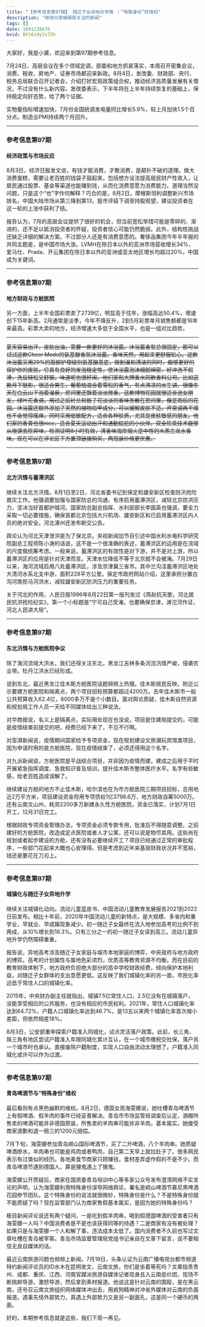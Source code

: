 ```yaml
---
title: "【参考信息第97期】 随迁子女异地升学难 ；“特殊身份”好维权"
description: "继续分享编辑部关注的新闻"
tags: []
date: 1691238476
bvid: BV16z4y1s73h
---
```

大家好，我是小黛，欢迎来到第97期参考信息。

7月24日，高层会议在多个领域定调，部委和地方抓紧落实，本周召开密集会议，消费、税收、房地产、证券市场都迎来新政。8月4日，发改委、财政部、央行、税务总局联合召开记者会，介绍打好宏观政策组合权，推动经济高质量发展有关情况，不过没有什么新内容。发改委表示，下半年将在上半年持续恢复的基础上，保持稳定向好态势，给了两个证据。

实物量指标增速加快，7月份全国统调发电量同比增长5.9%，较上月加快1.5个百分点。制造业PMI持续两个月回升。

---

### 参考信息第97期

#### 经济政策与市场反应

8月3日，经济日报发文说，有钱才能消费，才敢消费，是颠扑不破的道理。做大消费蛋糕，需要让老百姓的钱袋子鼓起来，包括想方设法提高居民财产性收入，让居民通过股票、基金等渠道也能赚到钱，从而化消费意愿为消费能力。道理当然没问题，只是这个“也”字作何解释？巧合的是，8月2日，摩根斯坦利调整新兴市场排名，中国大陆市场从第三降到第13，股市评级下调至持股观望，建议投资者在这一轮的上涨中获利了结。

报告认为，7月的高层会议提供了很好的机会，但当前宽松举措可能是零碎的、渐进的，还不足以抵消投资者的怀疑，投资者信心可能仍然脆弱。此外，结构性挑战还缺乏详细的解决方案。不过部分人还是有消费意愿的。奢侈品集团今年半年报的共同主题是，是中国市场大涨。LVMH在除日本以外的亚洲市场营收增长34%，爱马仕、Prada、开云集团在除日本以外的亚洲或亚太地区增长均超过20%，中国成为关键词。

---

### 参考信息第97期

#### 地方财政与方舱医院

另一方面，上半年全国彩票卖了2739亿，明显高于往年，涨幅高达50.4%，增速创下15年新高。2月通常是淡季，今年不降反升，2到5月彩票单月销售额都是16年来最高。彩票大卖的地方，经济增速大多低于全国水平，也是一组对比趋势。

---

~~夏天容易出汗，皮肤出油，需要一款更好的沐浴露。沐浴露香型总很固定，那可以试试这款Cheer Mode的氨基酸香氛沐浴露。香味天然，用起来更舒服贴心。这款沐浴露采用29%的面部护理级别氨基酸基底，做到温和清洁的同时，能够更好的保护你的皮肤。它具有良好的发泡稳定性，使沐浴露泡沫细腻绵密，好冲洗不假滑，洗后轻松又舒服。味道呢也很好闻，他们家和大牌香水同款香料公司。比如这款月下魅影，很适合男生，葡萄柚混合着雪松的香气，有点清凉的水生调，很像冬天在白云山下泡着温泉，房间里还飘着淡淡微香。这款博物花园就很适合送女朋友，绿叶花香调，用过之后铃兰和栀子花淡淡的香味弥散在房间里，像是雨后的花园。沐浴露还额外添加了天然的植物指甲成分，可以缓解皮肤不适，开空调再干燥也不会觉得瘙痒。同时采用低敏配方，适合各种肤质，尤其是皮肤敏感的朋友。他们家的香膏也很nice，适合夏天运动出汗和通勤尴尬的小伙伴。双全除臭技术能够从根源去除异味，检测证明8小时有效，清香味海岸烟火是中性的木质古龙水香味。现在可以在评论区下方置顶链接购买，两瓶装价格更优惠。~~

---

### 参考信息第97期

#### 北方汛情与蓄滞洪区

继续关注北方汛情。8月1日至2日，河北省委书记到保定和雄安新区检查防汛抢险救灾工作。他强调要加强与国家防总的沟通，有序启用蓄滞洪区，减轻北京防洪压力，坚决当好首都护城河。国家防总副总指挥、水利部部长李国英也强调，要全力采取一切必要措施，确保首都北京包括大兴机场、雄安新区和已启用蓄滞洪区内人员的绝对安全。河北涿州还发布断交公告。

舆论认为河北天津泄洪是为了保北京。央视新闻加节目引述中国水利水电科学研究院副总工程师陈小涛的话说，这不是一个很准确的表述，蓄滞洪区的运用是在流域的尺度做统筹考虑。一般来说，蓄滞洪区的有效性是对下游，并不是对上游，所以蓄滞洪区的应用是针对天津而言。天津水位降低不等于北京就不会被淹。7月29日以来，海河流域启用八处蓄滞洪区，涉及京津冀三省市。其中兰沟洼蓄滞洪区地处大清河水系北支中游，面积228平方公里。保定市政府网站介绍，这里承担分置白沟河南拒马河洪水，减轻雄安新区防洪压力的重要任务。

关于河北的作用，人民日报1996年8月22日第一版刊发过《燕赵抗天歌，河北居民抗洪抢险纪实》，第一个小标题是“宁可自己受淹，也要确保京津，滹沱河作证，河北人民讲大局”。

---

### 参考信息第97期

#### 东北汛情与方舱医院争议

除了海河流域大洪水，我们还得关注东北，黑龙江吉林多条河流汛情严峻，侵袭农业带。牡丹江洪水已经形成。

说到东北，最近黑龙江佳木斯方舱医院话题频频上热搜。佳木斯居民反映，附近公示要建方舱医院和隔离点，两个项目招标预算都超过4200万。去年佳木斯市一般公共预算收入62.4亿，8000多万不是个小数目。面对舆论质疑，佳木斯自然资源和规划局工作人员一天给不同媒体给出三种说法。

对华商报说，名义上是隔离点，实际用处现在也没说，项目是住建局提交的，可能是疫情结束前提交的吧，经费已经下来了，不见不行啊。

对澎湃新闻说，疫情期间国家给予专项资金，现在规划建设文旅潮玩宾馆类项目，因为申请时用的是方舱医院，现在疫情结束了，必须还得用这个名字。

对九派新闻说，方舱医院是平战结合项目，并非因为疫情而建，建成之后用于平时开展紧急指挥调度、急救知识普及培训，提升佳木斯市整体医疗水平。名字有些敏感，给老百姓造成误解了。

继续建设方舱的地方不止佳木斯，哈尔滨也在为市方舱医院三期项目招标，总用地近2万平方米，项目建设资金将用专项债权1亿3798.6万，地方财政自筹5000万。还有云南文山州，耗资2200多万新建永久性方舱医院，资金已落实，计划7月1日开工，12月31日完工。

根据财政专项资金管理办法，专项资金必须专款专用，批准后不得随意调整。之前建好的方舱医院，改造成定点医院或者人才公寓，还可以说是物尽其用。这些尚在规划或者起步建设的方舱，还有没有必要继续开工？项目已经通过正常的审批程序，一些部门花起来大概也心安理得。但是考虑到近年来基层财政状况并不宽裕，钱还是要花在刀刃上。

---

### 参考信息第97期

#### 城镇化与随迁子女异地升学

继续关注城镇化动向。流动儿童蓝皮书，中国流动儿童教育发展报告2021到2022日前发布。相比十年前，2020年中国流动儿童的新特点，是大规模、多省内和重学业，早就业、早成婚现象减少。初一随迁子女最终在流入地参加高考的比例不到两成，从10%增长到16.3%。只有三分之一的初一随迁子女读到高三。流动儿童异地升学仍然障碍重重。

报告说，异地高考涉及随迁子女家庭与城市本地家庭的博弈，中央政府与地方政府的博弈。高考的计划属性与属地色彩浓烈，优质高等教育资源不均衡。而在目前的教育财政体制下，地方政府负担绝大部分的高中学校财政经费，倾向保护本地利益，对随迁子女群体的支出意愿更低。这反映了我们城镇化率的另一面，市民化率远低于常住人口的城镇化率。

2015年，中央财办副主任就指出，城镇7.5亿常住人口，2.5亿没有在城镇落户，没能享受相应的公共服务，也没有相应的市民权利。2021年，常住人口城镇化率达到64.72%，户籍人口城镇化率达到46.7%，是13五以来两个城镇化率首次缩小差距，但依然相差18%。

8月3日，公安部重申探索户籍准入同城化，试点灵活落户政策。此前，长三角、珠三角有地区尝试户籍准入年限同城化累计互认，在一个城市缴税交社保，落户另一个城市时也承认。直接废除户籍制度，实现人口自由流动太理想了。户籍准入同城化或许可以作为过渡。

---

### 参考信息第97期

#### 青岛啤酒节与“特殊身份”维权

最后看则有点黑色幽默的维权。8月2日，德国女孩海雯娜说，她吐槽青岛啤酒节上有假啤酒、假羊肉的事件已经妥善解决。青岛市市场监管局调查后认定，酒棚所售卖的啤酒可能并非德国原装，所售卖的羊肉串可能并非羊肉，基本属实。她接受商家道歉和退一赔三的1200元赔偿。

7月下旬，海雯娜参加青岛崂山国际啤酒节，买了二升啤酒，八个羊肉串。她质疑啤酒掺水，羊肉串也可能是鸡肉或者鸭肉，自己第二天早上就拉肚子了。很多网民表示有过类似的经历。各地美食节商家只顾赚钱，食材差弄虚作假的不是不少。而青岛啤酒节遇到德国人，算是狸鬼遇上了狸鬼。

海雯娜公开质疑后，商家在国资委青岛培训中心等多家公众号发布澄清网络不实言论的声明，认为海雯娜利用特殊身份误导网络舆论，署名是崂山啤酒节慕尼黑啤酒花园参节团队。这个特殊身份的说法就很微妙，特殊身份是什么？不是特殊身份就不能质疑了吗？现在监管部门认为商家售假基本属实，是因为她的特殊身份吗？

极目新闻评论说还有两个疑问，一是吃到假羊肉串，喝到假德国啤酒的受害者只有海雯娜一人吗？中国消费者是不是也该获得同等的待遇？二是商家有没有被处理？如果只是与海雯娜一个人和解了事，违法成本太低了。国内消费者不久前也写过文章吐槽在青岛被宰客。青岛市场监督管理局党组书记亲自在文章下留言，说不要相信无良自媒体的话。

最近云南旅游问题也频频上新闻。7月19日，头条认证为云南广播电视台都市频道特约新闻评论员的ID水木在昆明发文，云南文旅，你们是坐着等死吗？文章指责贵州、成都、重庆、江西、河南官媒派旅游自媒体记者现身且入云南低价团，现场不断挑衅导游，激怒导游，然后拿到素材报道。他说这是针对云南的围殴，是在黑云南，还号召云南文旅组织网络媒体冲出去，用疯狗精神对冲省外媒体对云南的负面报道。遇事先怪外部势力，真遇上外部势力又是另一副面孔，这是同一个硬币的两面。

好的，本期参考信息就是这些，我们下周一再见。


